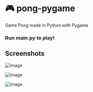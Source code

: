 # 🎮 pong-pygame
 Game Pong made in Python with Pygame
### Run main.py to play!

## Screenshots
![image](https://user-images.githubusercontent.com/88206626/167229782-08d271c7-9130-4103-ab1e-4d3b4e009bb3.png)

![image](https://user-images.githubusercontent.com/88206626/167229795-06f95bc8-eb81-4605-b027-7a281c353fa7.png)

![image](https://user-images.githubusercontent.com/88206626/167229808-61a2e156-4d0e-4c33-97cb-bba080e1b1bf.png)



